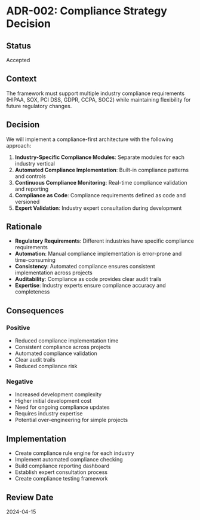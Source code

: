 # ADR-002: Compliance Strategy Decision

## Status
Accepted

## Context
The framework must support multiple industry compliance requirements (HIPAA, SOX, PCI DSS, GDPR, CCPA, SOC2) while maintaining flexibility for future regulatory changes.

## Decision
We will implement a compliance-first architecture with the following approach:

1. **Industry-Specific Compliance Modules**: Separate modules for each industry vertical
2. **Automated Compliance Implementation**: Built-in compliance patterns and controls
3. **Continuous Compliance Monitoring**: Real-time compliance validation and reporting
4. **Compliance as Code**: Compliance requirements defined as code and versioned
5. **Expert Validation**: Industry expert consultation during development

## Rationale
- **Regulatory Requirements**: Different industries have specific compliance requirements
- **Automation**: Manual compliance implementation is error-prone and time-consuming
- **Consistency**: Automated compliance ensures consistent implementation across projects
- **Auditability**: Compliance as code provides clear audit trails
- **Expertise**: Industry experts ensure compliance accuracy and completeness

## Consequences
### Positive
- Reduced compliance implementation time
- Consistent compliance across projects
- Automated compliance validation
- Clear audit trails
- Reduced compliance risk

### Negative
- Increased development complexity
- Higher initial development cost
- Need for ongoing compliance updates
- Requires industry expertise
- Potential over-engineering for simple projects

## Implementation
- Create compliance rule engine for each industry
- Implement automated compliance checking
- Build compliance reporting dashboard
- Establish expert consultation process
- Create compliance testing framework

## Review Date
2024-04-15
